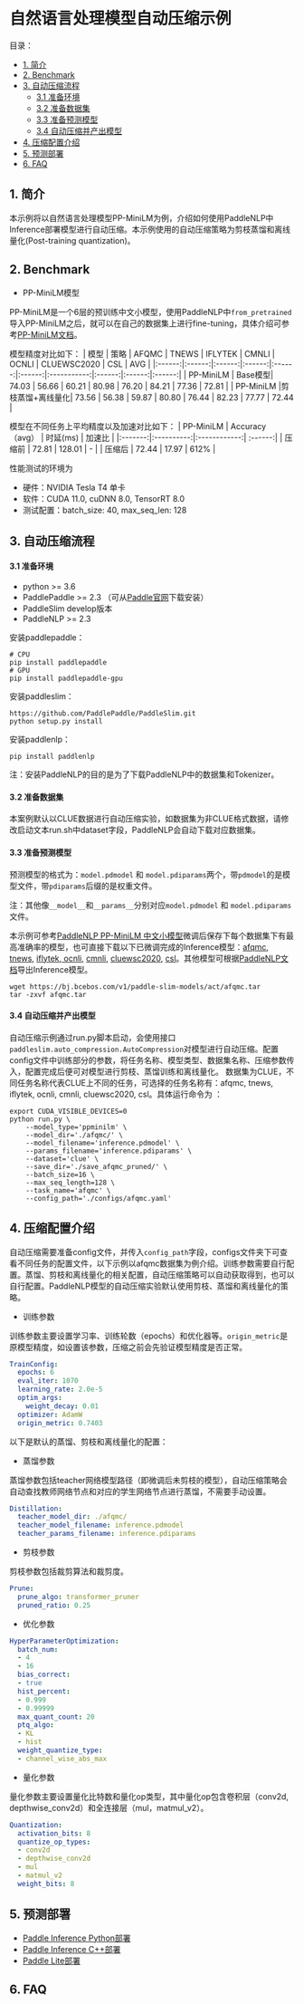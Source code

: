 # 自然语言处理模型自动压缩示例

目录：
- [1. 简介](#1简介)
- [2. Benchmark](#2Benchmark)
- [3. 自动压缩流程](#自动压缩流程)
  - [3.1 准备环境](#31-准备准备)
  - [3.2 准备数据集](#32-准备数据集)
  - [3.3 准备预测模型](#33-准备预测模型)
  - [3.4 自动压缩并产出模型](#34-自动压缩并产出模型)
- [4. 压缩配置介绍](#4压缩配置介绍)
- [5. 预测部署](#5预测部署)
- [6. FAQ](6FAQ)


## 1. 简介
本示例将以自然语言处理模型PP-MiniLM为例，介绍如何使用PaddleNLP中Inference部署模型进行自动压缩。本示例使用的自动压缩策略为剪枝蒸馏和离线量化(Post-training quantization)。

## 2. Benchmark
- PP-MiniLM模型

PP-MiniLM是一个6层的预训练中文小模型，使用PaddleNLP中```from_pretrained```导入PP-MiniLM之后，就可以在自己的数据集上进行fine-tuning，具体介绍可参考[PP-MiniLM文档](https://github.com/PaddlePaddle/PaddleNLP/tree/develop/examples/model_compression/pp-minilm#PP-MiniLM%E4%B8%AD%E6%96%87%E5%B0%8F%E6%A8%A1%E5%9E%8B)。

模型精度对比如下：
| 模型 | 策略 | AFQMC | TNEWS | IFLYTEK | CMNLI | OCNLI | CLUEWSC2020 | CSL | AVG |
|:------:|:------:|:------:|:------:|:------:|:------:|:-----------:|:------:|:------:|:------:|
| PP-MiniLM | Base模型| 74.03 | 56.66 | 60.21 | 80.98 | 76.20 | 84.21 | 77.36 | 72.81 |
| PP-MiniLM |剪枝蒸馏+离线量化| 73.56 | 56.38 | 59.87 | 80.80 | 76.44 | 82.23 | 77.77 | 72.44 |

模型在不同任务上平均精度以及加速对比如下：
|  PP-MiniLM | Accuracy（avg） | 时延(ms) | 加速比 |
|:-------:|:----------:|:------------:| :------:|
| 压缩前 |  72.81 | 128.01 | - |
| 压缩后 |  72.44 | 17.97 | 612% |

性能测试的环境为
- 硬件：NVIDIA Tesla T4 单卡
- 软件：CUDA 11.0, cuDNN 8.0, TensorRT 8.0
- 测试配置：batch_size: 40, max_seq_len: 128

## 3. 自动压缩流程

#### 3.1 准备环境
- python >= 3.6
- PaddlePaddle >= 2.3 （可从[Paddle官网](https://www.paddlepaddle.org.cn/install/quick?docurl=/documentation/docs/zh/install/pip/linux-pip.html)下载安装）
- PaddleSlim develop版本
- PaddleNLP >= 2.3

安装paddlepaddle：
```shell
# CPU
pip install paddlepaddle
# GPU
pip install paddlepaddle-gpu
```

安装paddleslim：
```shell
https://github.com/PaddlePaddle/PaddleSlim.git
python setup.py install
```

安装paddlenlp：
```shell
pip install paddlenlp
```

注：安装PaddleNLP的目的是为了下载PaddleNLP中的数据集和Tokenizer。

#### 3.2 准备数据集
本案例默认以CLUE数据进行自动压缩实验，如数据集为非CLUE格式数据，请修改启动文本run.sh中dataset字段，PaddleNLP会自动下载对应数据集。


#### 3.3 准备预测模型
预测模型的格式为：`model.pdmodel` 和 `model.pdiparams`两个，带`pdmodel`的是模型文件，带`pdiparams`后缀的是权重文件。

注：其他像`__model__`和`__params__`分别对应`model.pdmodel` 和 `model.pdiparams`文件。

本示例可参考[PaddleNLP PP-MiniLM 中文小模型](https://github.com/PaddlePaddle/PaddleNLP/tree/develop/examples/model_compression/pp-minilm)微调后保存下每个数据集下有最高准确率的模型，也可直接下载以下已微调完成的Inference模型：[afqmc](https://bj.bcebos.com/v1/paddle-slim-models/act/afqmc.tar), [tnews](https://bj.bcebos.com/v1/paddle-slim-models/act/tnews.tar), [iflytek](https://bj.bcebos.com/v1/paddle-slim-models/act/iflytek.tar),[ ocnli](https://bj.bcebos.com/v1/paddle-slim-models/act/ocnli.tar), [cmnli](https://bj.bcebos.com/v1/paddle-slim-models/act/cmnli.tar), [cluewsc2020](https://bj.bcebos.com/v1/paddle-slim-models/act/cluewsc.tar), [csl](https://bj.bcebos.com/v1/paddle-slim-models/act/csl.tar)。其他模型可根据[PaddleNLP文档](https://github.com/PaddlePaddle/PaddleNLP/tree/develop/examples)导出Inference模型。

```shell
wget https://bj.bcebos.com/v1/paddle-slim-models/act/afqmc.tar
tar -zxvf afqmc.tar
```

#### 3.4 自动压缩并产出模型

自动压缩示例通过run.py脚本启动，会使用接口```paddleslim.auto_compression.AutoCompression```对模型进行自动压缩。配置config文件中训练部分的参数，将任务名称、模型类型、数据集名称、压缩参数传入，配置完成后便可对模型进行剪枝、蒸馏训练和离线量化。
数据集为CLUE，不同任务名称代表CLUE上不同的任务，可选择的任务名称有：afqmc, tnews, iflytek, ocnli, cmnli, cluewsc2020, csl。具体运行命令为
：
```shell
export CUDA_VISIBLE_DEVICES=0
python run.py \
    --model_type='ppminilm' \
    --model_dir='./afqmc/' \
    --model_filename='inference.pdmodel' \
    --params_filename='inference.pdiparams' \
    --dataset='clue' \
    --save_dir='./save_afqmc_pruned/' \
    --batch_size=16 \
    --max_seq_length=128 \
    --task_name='afqmc' \
    --config_path='./configs/afqmc.yaml'
```

## 4. 压缩配置介绍
自动压缩需要准备config文件，并传入```config_path```字段，configs文件夹下可查看不同任务的配置文件，以下示例以afqmc数据集为例介绍。训练参数需要自行配置。蒸馏、剪枝和离线量化的相关配置，自动压缩策略可以自动获取得到，也可以自行配置。PaddleNLP模型的自动压缩实验默认使用剪枝、蒸馏和离线量化的策略。

- 训练参数

训练参数主要设置学习率、训练轮数（epochs）和优化器等。```origin_metric```是原模型精度，如设置该参数，压缩之前会先验证模型精度是否正常。

```yaml
TrainConfig:
  epochs: 6
  eval_iter: 1070
  learning_rate: 2.0e-5
  optim_args:
    weight_decay: 0.01
  optimizer: AdamW
  origin_metric: 0.7403
```

以下是默认的蒸馏、剪枝和离线量化的配置：

- 蒸馏参数

蒸馏参数包括teacher网络模型路径（即微调后未剪枝的模型），自动压缩策略会自动查找教师网络节点和对应的学生网络节点进行蒸馏，不需要手动设置。

```yaml
Distillation:
  teacher_model_dir: ./afqmc/
  teacher_model_filename: inference.pdmodel
  teacher_params_filename: inference.pdiparams
```

- 剪枝参数

剪枝参数包括裁剪算法和裁剪度。

```yaml
Prune:
  prune_algo: transformer_pruner
  pruned_ratio: 0.25
```

- 优化参数

```yaml
HyperParameterOptimization:
  batch_num:
  - 4
  - 16
  bias_correct:
  - true
  hist_percent:
  - 0.999
  - 0.99999
  max_quant_count: 20
  ptq_algo:
  - KL
  - hist
  weight_quantize_type:
  - channel_wise_abs_max
```

- 量化参数

量化参数主要设置量化比特数和量化op类型，其中量化op包含卷积层（conv2d, depthwise_conv2d）和全连接层（mul，matmul_v2）。

```yaml
Quantization:
  activation_bits: 8
  quantize_op_types:
  - conv2d
  - depthwise_conv2d
  - mul
  - matmul_v2
  weight_bits: 8
```

## 5. 预测部署

- [Paddle Inference Python部署](https://github.com/PaddlePaddle/PaddleSeg/blob/release/2.5/docs/deployment/inference/python_inference.md)
- [Paddle Inference C++部署](https://github.com/PaddlePaddle/PaddleSeg/blob/release/2.5/docs/deployment/inference/cpp_inference.md)
- [Paddle Lite部署](https://github.com/PaddlePaddle/PaddleSeg/blob/release/2.5/docs/deployment/lite/lite.md)

## 6. FAQ
